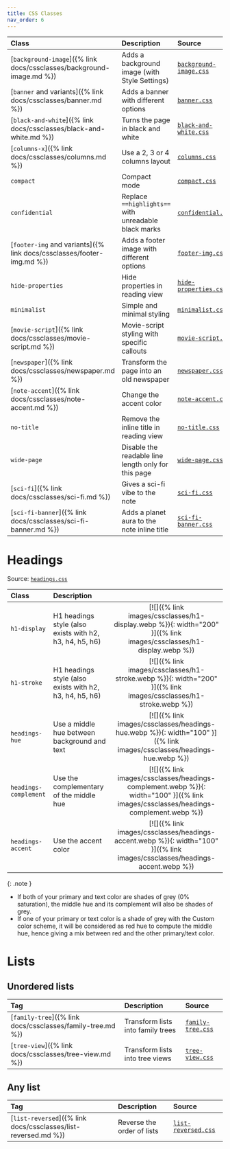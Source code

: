 ```yaml
---
title: CSS Classes
nav_order: 6
---
```


| Class                                                              | Description                                          | Source                                                           |
|:-------------------------------------------------------------------|:-----------------------------------------------------|:-----------------------------------------------------------------|
| [`background-image`]({% link docs/cssclasses/background-image.md %}) | Adds a background image (with Style Settings) | [`background-image.css`](https://github.com/ElsaTam/obsidian-fancy-a-story/blob/main/snippets/cssclasses/background-image.css) |
| [`banner` and variants]({% link docs/cssclasses/banner.md %})      | Adds a banner with different options                 | [`banner.css`](https://github.com/ElsaTam/obsidian-fancy-a-story/blob/main/snippets/cssclasses/banner.css) |
| [`black-and-white`]({% link docs/cssclasses/black-and-white.md %}) | Turns the page in black and white                    | [`black-and-white.css`](https://github.com/ElsaTam/obsidian-fancy-a-story/blob/main/snippets/cssclasses/black-and-white.css) |
| [`columns-x`]({% link docs/cssclasses/columns.md %})               | Use a 2, 3 or 4 columns layout                       | [`columns.css`](https://github.com/ElsaTam/obsidian-fancy-a-story/blob/main/snippets/cssclasses/columns.css) |
| `compact`                                                          | Compact mode                                         | [`compact.css`](https://github.com/ElsaTam/obsidian-fancy-a-story/blob/main/snippets/cssclasses/compact.css) |
| `confidential`                                                     | Replace `==highlights==` with unreadable black marks | [`confidential.css`](https://github.com/ElsaTam/obsidian-fancy-a-story/blob/main/snippets/cssclasses/confidential.css) |
| [`footer-img` and variants]({% link docs/cssclasses/footer-img.md %}) | Adds a footer image with different options        | [`footer-img.css`](https://github.com/ElsaTam/obsidian-fancy-a-story/blob/main/snippets/cssclasses/footer-img.css) |
| `hide-properties`                                                  | Hide properties in reading view                      | [`hide-properties.css`](https://github.com/ElsaTam/obsidian-fancy-a-story/blob/main/snippets/cssclasses/hide-properties.css) |
| `minimalist`                                                       | Simple and minimal styling                           | [`minimalist.css`](https://github.com/ElsaTam/obsidian-fancy-a-story/blob/main/snippets/cssclasses/minimalist.css) |
| [`movie-script`]({% link docs/cssclasses/movie-script.md %})       | Movie-script styling with specific callouts          | [`movie-script.css`](https://github.com/ElsaTam/obsidian-fancy-a-story/blob/main/snippets/cssclasses/movie-script.css) |
| [`newspaper`]({% link docs/cssclasses/newspaper.md %})             | Transform the page into an old newspaper             | [`newspaper.css`](https://github.com/ElsaTam/obsidian-fancy-a-story/blob/main/snippets/cssclasses/newspaper.css) |
| [`note-accent`]({% link docs/cssclasses/note-accent.md %})         | Change the accent color                              | [`note-accent.css`](https://github.com/ElsaTam/obsidian-fancy-a-story/blob/main/snippets/cssclasses/note-accent.css) |
| `no-title`                                                         | Remove the inline title in reading view              | [`no-title.css`](https://github.com/ElsaTam/obsidian-fancy-a-story/blob/main/snippets/cssclasses/no-title.css) |
| `wide-page`                                                        | Disable the readable line length only for this page  | [`wide-page.css`](https://github.com/ElsaTam/obsidian-fancy-a-story/blob/main/snippets/cssclasses/wide-page.css) |
| [`sci-fi`]({% link docs/cssclasses/sci-fi.md %})                   | Gives a sci-fi vibe to the note                      | [`sci-fi.css`](https://github.com/ElsaTam/obsidian-fancy-a-story/blob/main/snippets/cssclasses/sci-fi.css) |
| [`sci-fi-banner`]({% link docs/cssclasses/sci-fi-banner.md %})     | Adds a planet aura to the note inline title          | [`sci-fi-banner.css`](https://github.com/ElsaTam/obsidian-fancy-a-story/blob/main/snippets/cssclasses/sci-fi-banner.css) |

# Headings

Source: [`headings.css`](https://github.com/ElsaTam/obsidian-fancy-a-story/blob/main/snippets/editor/headings)

| Class                 | Description                                  |                 |
|:----------------------|:---------------------------------------------|:---------------:|
| `h1-display`          | H1 headings style (also exists with h2, h3, h4, h5, h6) | [![]({% link images/cssclasses/h1-display.webp %}){: width="200" }]({% link images/cssclasses/h1-display.webp %}) |
| `h1-stroke`           | H1 headings style (also exists with h2, h3, h4, h5, h6) | [![]({% link images/cssclasses/h1-stroke.webp %}){: width="200" }]({% link images/cssclasses/h1-stroke.webp %}) |
| `headings-hue`        | Use a middle hue between background and text | [![]({% link images/cssclasses/headings-hue.webp %}){: width="100" }]({% link images/cssclasses/headings-hue.webp %}) |
| `headings-complement` | Use the complementary of the middle hue      | [![]({% link images/cssclasses/headings-complement.webp %}){: width="100" }]({% link images/cssclasses/headings-complement.webp %}) |
| `headings-accent`     | Use the accent color                         | [![]({% link images/cssclasses/headings-accent.webp %}){: width="100" }]({% link images/cssclasses/headings-accent.webp %}) |

{: .note }
- If both of your primary and text color are shades of grey (0% saturation), the middle hue and its complement will also be shades of grey.
- If one of your primary or text color is a shade of grey with the Custom color scheme, it will be considered as red hue to compute the middle hue, hence giving a mix between red and the other primary/text color.

# Lists

## Unordered lists

| Tag                                                    | Description                           | Source                                                           |
|:-------------------------------------------------------|:--------------------------------------|:-----------------------------------------------------------------|
| [`family-tree`]({% link docs/cssclasses/family-tree.md %}) | Transform lists into family trees | [`family-tree.css`](https://github.com/ElsaTam/obsidian-fancy-a-story/blob/main/snippets/cssclasses/family-tree.css) |
| [`tree-view`]({% link docs/cssclasses/tree-view.md %})     | Transform lists into tree views   | [`tree-view.css`](https://github.com/ElsaTam/obsidian-fancy-a-story/blob/main/snippets/cssclasses/tree-view.css) |

## Any list

| Tag                                                    | Description                           | Source                                                           |
|:-------------------------------------------------------|:--------------------------------------|:-----------------------------------------------------------------|
| [`list-reversed`]({% link docs/cssclasses/list-reversed.md %}) | Reverse the order of lists   | [`list-reversed.css`](https://github.com/ElsaTam/obsidian-fancy-a-story/blob/main/snippets/cssclasses/list-reversed.css) |